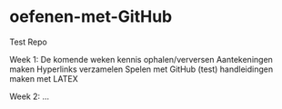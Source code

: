 # oefenen-met-GitHub
Test Repo

Week 1:
De komende weken kennis ophalen/verversen
Aantekeningen maken
Hyperlinks verzamelen
Spelen met GitHub
(test) handleidingen maken met LATEX

Week 2:
...
